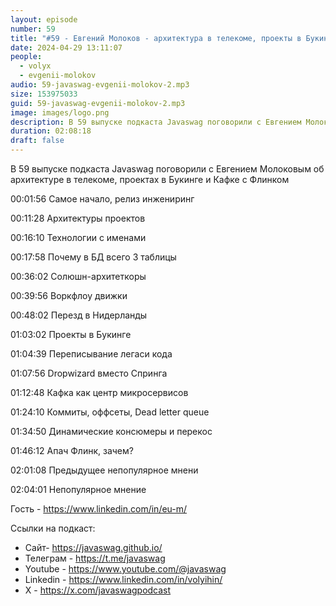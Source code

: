 ```yaml
---
layout: episode
number: 59
title: "#59 - Евгений Молоков - архитектура в телекоме, проекты в Букинге и Кафка с Флинком"
date: 2024-04-29 13:11:07
people:
  - volyx
  - evgenii-molokov
audio: 59-javaswag-evgenii-molokov-2.mp3
size: 153975033       
guid: 59-javaswag-evgenii-molokov-2.mp3
image: images/logo.png
description: В 59 выпуске подкаста Javaswag поговорили с Евгением Молоковым об архитектуре в телекоме, проектах в Букинге и Кафке с Флинком
duration: 02:08:18
draft: false
---
```


В 59 выпуске подкаста Javaswag поговорили с Евгением Молоковым об архитектуре в телекоме, проектах в Букинге и Кафке с Флинком


00:01:56 Самое начало, релиз инжениринг

00:11:28 Архитектуры проектов

00:16:10 Технологии с именами

00:17:58 Почему в БД всего 3 таблицы

00:36:02 Солюшн-архитеткоры

00:39:56 Воркфлоу движки 

00:48:02 Перезд в Нидерланды

01:03:02 Проекты в Букинге

01:04:39 Переписывание легаси кода

01:07:56 Dropwizard вместо Спринга

01:12:48 Кафка как центр микросервисов

01:24:10 Коммиты, оффсеты, Dead letter queue

01:34:50 Динамические консюмеры и перекос

01:46:12 Апач Флинк, зачем?

02:01:08 Предыдущее непопулярное мнени

02:04:01 Непопулярное мнение

Гость - https://www.linkedin.com/in/eu-m/

Ссылки на подкаст:

* Сайт-  https://javaswag.github.io/
* Телеграм - https://t.me/javaswag
* Youtube - https://www.youtube.com/@javaswag
* Linkedin - https://www.linkedin.com/in/volyihin/
* X - https://x.com/javaswagpodcast


